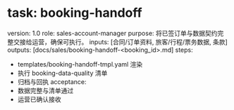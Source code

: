 # task: booking-handoff

version: 1.0
role: sales-account-manager
purpose: 将已签订单与数据契约完整交接给运营，确保可执行。
inputs: [合同/订单资料, 旅客/行程/票务数据, 条款]
outputs: [docs/sales/booking-handoff-<booking_id>.md]
steps:

- templates/booking-handoff-tmpl.yaml 渲染
- 执行 booking-data-quality 清单
- 归档与回执
  acceptance:
- 数据完整与清单通过
- 运营已确认接收
